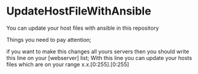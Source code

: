 # UpdateHostFileWithAnsible
You can update your host files with ansible in this repository


Things you need to pay attention;


if you want to make this changes all yours servers then you should write this line on your [webserver] list;
With this line you can update your hosts files which are on your range
x.x.[0:255].[0:255]
